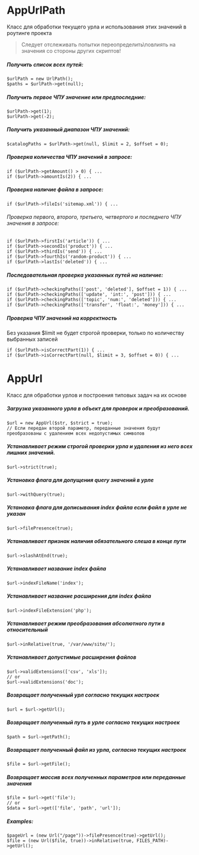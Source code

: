 # AppUrlPath

Класс для обработки текущего урла и использования этих значений в роутинге проекта
> Следует отслеживать попытки переопределить\повлиять на значения со стороны других скриптов!

##### Получить список всех путей:
```
$urlPath = new UrlPath();
$paths = $urlPath->get(null);
```

##### Получить первое ЧПУ значение или предпоследние:
```
$urlPath->get(1);
$urlPath->get(-2);
```

##### Получить указанный диапазон ЧПУ значений:
```
$catalogPaths = $urlPath->get(null, $limit = 2, $offset = 0);
```

##### Проверка количества ЧПУ значений в запросе:
```
if ($urlPath->getAmount() > 0) { ...
if ($urlPath->amountIs(2)) { ...
```

##### Проверка наличие файла в запросе:
```
if ($urlPath->fileIs('sitemap.xml')) { ...
```

###### Проверка первого, второго, третьего, четвертого и последнего ЧПУ значения в запросе:
```
if ($urlPath->firstIs('article')) { ...
if ($urlPath->secondIs('product')) { ...
if ($urlPath->thirdIs('send')) { ...
if ($urlPath->fourthIs('random-product')) { ...
if ($urlPath->lastIs('deleted')) { ...
```

##### Последовательная проверка указанных путей на наличие:
```
if ($urlPath->checkingPaths(['post', 'deleted'], $offset = 1)) { ...
if ($urlPath->checkingPaths(['update', 'int:', 'post'])) { ...
if ($urlPath->checkingPaths(['topic', 'num:', 'deleted'])) { ...
if ($urlPath->checkingPaths(['transfer', 'float:', 'money'])) { ...
```

##### Проверка ЧПУ значений на корректность
Без указания $limit не будет строгой проверки, только по количеству выбранных записей
```
if ($urlPath->isCorrectPart(1)) { ...
if ($urlPath->isCorrectPart(null, $limit = 3, $offset = 0)) { ...
```


# AppUrl 
Класс для обработки урлов и построения типовых задач на их основе

##### Загрузка указанного урла в объект для проверок и преобразований. 
```
$url = new AppUrl($str, $strict = true); 
// Если передан второй параметр, переданные значения будут преобразованы с удалением всех недопустимых символов
```

##### Устанавливает режим строгой проверки урла и удаления из него всех лишних значений.
```
$url->strict(true);
```

##### Установка флага для допущения query значений в урле
```
$url->withQuery(true);
```

##### Установка флага для дописывания index файла если файл в урле не указан
```
$url->filePresence(true);
```

##### Устанавливает признак наличия обязательного слеша в конце пути
```
$url->slashAtEnd(true);
```

##### Устанавливает название index файла
```
$url->indexFileName('index');
```

##### Устанавливает название расширения для index файла
```
$url->indexFileExtension('php');
```

##### Устанавливает режим преобразования абсолютного пути в относительный
```
$url->inRelative(true, '/var/www/site/');
```

##### Устанавливает допустимые расширения файлов
```
$url->validExtensions(['csv', 'xls']);
// or
$url->validExtensions('doc');
```

##### Возвращает полученный урл согласно текущих настроек
```
$url = $url->getUrl();
```

##### Возвращает полученный путь в урле согласно текущих настроек
```
$path = $url->getPath();
```

##### Возвращает полученный файл из урла, согласно текущих настроек
```
$file = $url->getFile();
```

##### Возвращает массив всех полученных параметров или переданные значения
```
$file = $url->get('file');
// or
$data = $url->get(['file', 'path', 'url']);
```

##### Examples:
```
$pageUrl = (new Url("/page"))->filePresence(true)->getUrl();
$file = (new Url($file, true))->inRelative(true, FILES_PATH)->getUrl();
```